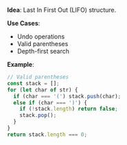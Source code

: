 **Idea**: Last In First Out (LIFO) structure.

**Use Cases**:
- Undo operations
- Valid parentheses
- Depth-first search

**Example**:
```js
// Valid parentheses
const stack = [];
for (let char of str) {
  if (char === '(') stack.push(char);
  else if (char === ')') {
    if (!stack.length) return false;
    stack.pop();
  }
}
return stack.length === 0;
```
